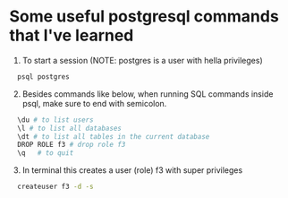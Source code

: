 # Some useful postgresql commands that I've learned
1. To start a session (NOTE: postgres is a user with hella privileges)
```bash
  psql postgres
```
2. Besides commands like below, when running SQL commands inside psql, make sure to end with semicolon.   
```bash
  \du # to list users
  \l # to list all databases
  \dt # to list all tables in the current database
  DROP ROLE f3 # drop role f3
  \q   # to quit
```
3. In terminal this creates a user (role) f3 with super privileges
```bash
  createuser f3 -d -s
```
